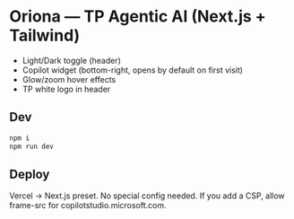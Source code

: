# Oriona — TP Agentic AI (Next.js + Tailwind)

- Light/Dark toggle (header)
- Copilot widget (bottom-right, opens by default on first visit)
- Glow/zoom hover effects
- TP white logo in header

## Dev
```bash
npm i
npm run dev
```

## Deploy
Vercel → Next.js preset. No special config needed. If you add a CSP, allow frame-src for copilotstudio.microsoft.com.
